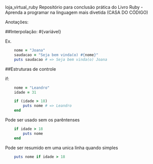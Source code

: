 loja_virtual_ruby
Repositório para conclusão prática do Livro Ruby - Aprenda a programar na linguagem mais divetida (CASA DO CÓDIGO)

Anotações:

##Interpolação: #{variável}

Ex.
```ruby
    nome = "Joana"
    saudacao = "Seja bem vinda(o) #{nome}"
    puts saudacao # => Seja bem vinda(o) Joana
```

##Estruturas de controle

if:

```ruby
    nome = "Leandro"
    idade = 31

    if (idade > 18)
        puts nome # => Leandro
    end
```

Pode ser usado sem os parêntenses
```ruby
    if idade > 18
        puts nome
    end
```

Pode ser resumido em uma unica linha quando simples
```ruby
    puts nome if idade > 18
```
